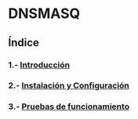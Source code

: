 # DNSMASQ
## Índice
### 1.- [Introducción](https://github.com/Ianfernandez09/dnsmasq/blob/main/1.-%20Introducción.md)
### 2.- [Instalación y Configuración](https://github.com/Ianfernandez09/dnsmasq/blob/main/2.-%20Instalación%20y%20Configuración.md)
### 3.- [Pruebas de funcionamiento](https://github.com/Ianfernandez09/dnsmasq/blob/main/3.-%20Pruebas%20de%20funcionamiento.md)
